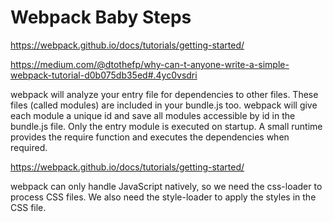 # Webpack Baby Steps

https://webpack.github.io/docs/tutorials/getting-started/

https://medium.com/@dtothefp/why-can-t-anyone-write-a-simple-webpack-tutorial-d0b075db35ed#.4yc0vsdri

webpack will analyze your entry file for dependencies to other files. These files (called modules) are included in your bundle.js too. webpack will give each module a unique id and save all modules accessible by id in the bundle.js file. Only the entry module is executed on startup. A small runtime provides the require function and executes the dependencies when required.

https://webpack.github.io/docs/tutorials/getting-started/

webpack can only handle JavaScript natively, so we need the css-loader to process CSS files. We also need the style-loader to apply the styles in the CSS file.
